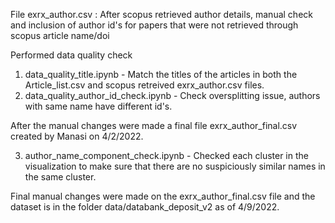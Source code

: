 File exrx_author.csv : After scopus retrieved author details, manual check and inclusion of author id's for papers that were not retrieved through scopus article name/doi

Performed data quality check
1. data_quality_title.ipynb -
   Match the titles of the articles in both the Article_list.csv and scopus retreived exrx_author.csv files.
2. data_quality_author_id_check.ipynb - 
  Check oversplitting issue, authors with same name have different id's.

After the manual changes were made a final file exrx_author_final.csv created by Manasi on 4/2/2022.

3. author_name_component_check.ipynb -
  Checked each cluster in the visualization to make sure that there are no suspiciously similar names in the same cluster. 


Final manual changes were made on the  exrx_author_final.csv file and the dataset is in the folder data/databank_deposit_v2 as of 4/9/2022.
